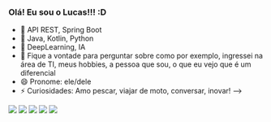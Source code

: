 ### Olá! Eu sou o Lucas!!! :D


- 🌱 API REST, Spring Boot
- 👯 Java, Kotlin, Python
- 🤔 DeepLearning, IA
- 💬 Fique a vontade para perguntar sobre como por exemplo, ingressei na área de TI, meus hobbies, a pessoa que sou, o que eu vejo que é um diferencial
- 😄 Pronome: ele/dele
- ⚡ Curiosidades: Amo pescar, viajar de moto, conversar, inovar!
-->

 <a href="https://discord.gg/AXcg5WMU" target="_blank"><img src="https://img.shields.io/badge/Discord-7289DA?style=for-the-badge&logo=discord&logoColor=white" target="_blank"></a> 
  <a href = "lucasgresende12@gmail.com"><img src="https://img.shields.io/badge/-Gmail-%23333?style=for-the-badge&logo=gmail&logoColor=white" target="_blank"></a>
  <a href="https://www.linkedin.com/in/lucas-gabriel-895b66168/" target="_blank"><img src="https://img.shields.io/badge/-LinkedIn-%230077B5?style=for-the-badge&logo=linkedin&logoColor=white" target="_blank"></a> 
  <a href="https://www.instagram.com/lucasg_resende/" target="_blank"><img src="https://img.shields.io/badge/-Instagram-%23E4405F?style=for-the-badge&logo=instagram&logoColor=white" target="_blank"></a>
 	<a href="https://www.twitch.tv/lucasgrexj" target="_blank"><img src="https://img.shields.io/badge/Twitch-9146FF?style=for-the-badge&logo=twitch&logoColor=white" target="_blank"></a>

